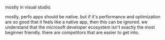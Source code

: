 mostly in visual studio.

mostly, perfo apps should be native. but if it's performance and optimization are so good that it feels like a native app, then this can be ignored. we understand that the microsoft developer ecosystem isn't exactly the most beginner friendly. there are competitors that are easier to get into. 